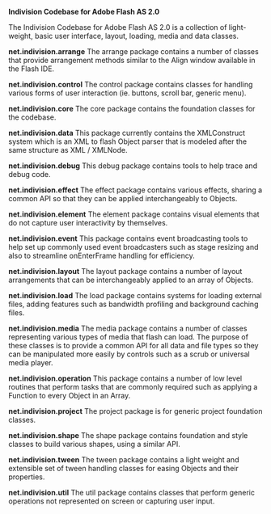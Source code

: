 **Indivision Codebase for Adobe Flash AS 2.0**

The Indivision Codebase for Adobe Flash AS 2.0 is a collection of light-weight, basic user interface, layout, loading, media and data classes.

**net.indivision.arrange**
The arrange package contains a number of classes that provide arrangement methods similar to the Align window available in the Flash IDE.

**net.indivision.control**
The control package contains classes for handling various forms of user interaction (ie. buttons, scroll bar, generic menu).

**net.indivision.core**
The core package contains the foundation classes for the codebase.

**net.indivision.data**
This package currently contains the XMLConstruct system which is an XML to flash Object parser that is modeled after the same structure as XML / XMLNode.

**net.indivision.debug**
This debug package contains tools to help trace and debug code.

**net.indivision.effect**
The effect package contains various effects, sharing a common API so that they can be applied interchangeably to Objects.

**net.indivision.element**
The element package contains visual elements that do not capture user interactivity by themselves.

**net.indivision.event**
This package contains event broadcasting tools to help set up commonly used event broadcasters such as stage resizing and also to streamline onEnterFrame handling for efficiency.

**net.indivision.layout**
The layout package contains a number of layout arrangements that can be interchangeably applied to an array of Objects.

**net.indivision.load**
The load package contains systems for loading external files, adding features such as bandwidth profiling and background caching files.

**net.indivision.media**
The media package contains a number of classes representing various types of media that flash can load. The purpose of these classes is to provide a common API for all data and file types so they can be manipulated more easily by controls such as a scrub or universal media player.

**net.indivision.operation**
This package contains a number of low level routines that perform tasks that are commonly required such as applying a Function to every Object in an Array.

**net.indivision.project**
The project package is for generic project foundation classes.

**net.indivision.shape**
The shape package contains foundation and style classes to build various shapes, using a similar API.

**net.indivision.tween**
The tween package contains a light weight and extensible set of tween handling classes for easing Objects and their properties.

**net.indivision.util**
The util package contains classes that perform generic operations not represented on screen or capturing user input.
